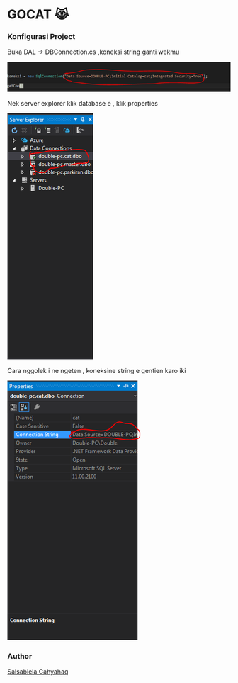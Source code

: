 # GOCAT :joy_cat:

### Konfigurasi Project
Buka DAL -> DBConnection.cs ,koneksi string ganti wekmu 

![](doc/str.PNG "String Alamaat")

Nek server explorer klik database e , klik properties

![alt text](doc/qq.PNG "Path gambar")

Cara nggolek i ne ngeten , koneksine string e gentien karo iki

![alt text](doc/path.PNG "Path gambar")


### Author 
[Salsabiela Cahyahaq](https://github.com/salsabielac) 
